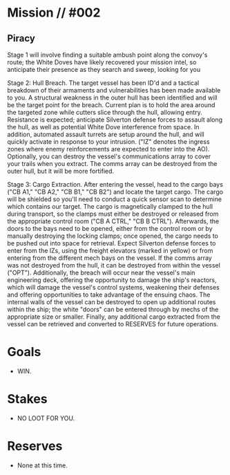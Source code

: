# Mission // #002
## Piracy

Stage 1 will involve finding a suitable ambush point along the convoy's route; the White Doves have likely recovered your mission intel, so anticipate their presence as they search and sweep, looking for you

Stage 2: Hull Breach. The target vessel has been ID'd and a tactical breakdown of their armaments and vulnerabilities has been made available to you. A structural weakness in the outer hull has been identified and will be the target point for the breach. Current plan is to hold the area around the targeted zone while cutters slice through the hull, allowing entry. Resistance is expected; anticipate Silverton defense forces to assault along the hull, as well as potential White Dove interference from space. In addition, automated assault turrets are setup around the hull, and will quickly activate in response to your intrusion. ("IZ" denotes the ingress zones where enemy reinforcements are expected to enter into the AO). Optionally, you can destroy the vessel's communications array to cover your trails when you extract. The comms array can be destroyed from the outer hull, but it will be more fortified.

Stage 3: Cargo Extraction. After entering the vessel, head to the cargo bays ("CB A1," "CB A2," "CB B1," "CB B2") and locate the target cargo. The cargo will be shielded so you'll need to conduct a quick sensor scan to determine which contains our target. The cargo is magnetically clamped to the hull during transport, so the clamps must either be destroyed or released from the appropriate control room ("CB A CTRL," "CB B CTRL"). Afterwards, the doors to the bays need to be opened, either from the control room or by manually destroying the locking clamps; once opened, the cargo needs to be pushed out into space for retrieval. Expect Silverton defense forces to enter from the IZs, using the freight elevators (marked in yellow) or from entering from the different mech bays on the vessel.
If the comms array was not destroyed from the hull, it can be destroyed from within the vessel ("OPT"). Additionally, the breach will occur near the vessel's main engineering deck, offering the opportunity to damage the ship's reactors, which will damage the vessel's control systems, weakening their defenses and offering opportunities to take advantage of the ensuing chaos.
The internal walls of the vessel can be destroyed to open up additional routes within the ship; the white "doors" can be entered through by mechs of the appropriate size or smaller.
Finally, any additional cargo extracted from the vessel can be retrieved and converted to RESERVES for future operations. 


# Goals
- WIN.

# Stakes
- NO LOOT FOR YOU.

# Reserves
- None at this time.